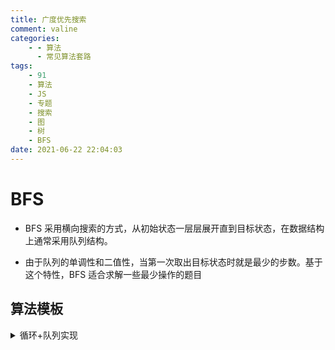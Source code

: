```yaml
---
title: 广度优先搜索
comment: valine
categories:
    - - 算法
      - 常见算法套路
tags:
    - 91
    - 算法
    - JS
    - 专题
    - 搜索
    - 图
    - 树
    - BFS
date: 2021-06-22 22:04:03
---
```


# BFS

-   BFS 采用横向搜索的方式，从初始状态一层层展开直到目标状态，在数据结构上通常采用队列结构。

-   由于队列的单调性和二值性，当第一次取出目标状态时就是最少的步数。基于这个特性，BFS 适合求解一些最少操作的题目

## 算法模板

<details>
    <summary>循环+队列实现</summary>

1. 首先将根节点放入队列中。
2. 从队列中取出第一个节点，并检验它是否为目标。
    - 如果找到目标，则结束搜索并回传结果。
    - 否则将它所有尚未检验过的直接子节点加入队列中。
3. 若队列为空，表示整张图都检查过了——亦即图中没有欲搜索的目标。结束搜索并回传“找不到目标”。
4. 重复步骤 2。

```js
const visited = {}
function bfs() {
	let q = new Queue()
	q.push(初始状态)
	while(q.length) {
		let i = q.pop()
		if (visited[i]) continue
		for (i的可抵达状态j) {
			if (j 合法) {
				q.push(j)
			}
		}
	}
	// 找到所有合法解
}
```

</details>

